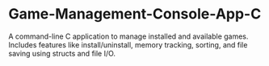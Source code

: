 # Game-Management-Console-App-C
A command-line C application to manage installed and available games. Includes features like install/uninstall, memory tracking, sorting, and file saving using structs and file I/O.
